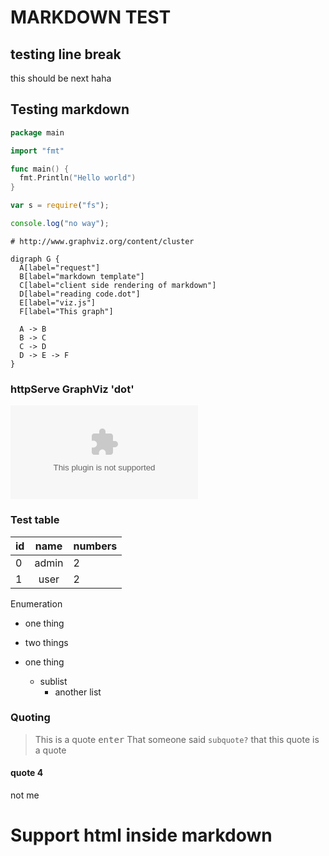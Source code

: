 # MARKDOWN TEST

## testing line break

this should be next haha

## Testing markdown

```go
package main

import "fmt"

func main() {
  fmt.Println("Hello world")
}
```

```javascript
var s = require("fs");

console.log("no way");
```

```dotg
# http://www.graphviz.org/content/cluster

digraph G {
  A[label="request"]
  B[label="markdown template"]
  C[label="client side rendering of markdown"]
  D[label="reading code.dot"]
  E[label="viz.js"]
  F[label="This graph"]

  A -> B
  B -> C
  C -> D
  D -> E -> F
}
```

### httpServe GraphViz 'dot'

![image](test.dot?f=png)

### Test table

| id  | name  | numbers |
| --- | :---: | :------ |
| 0   | admin | 2       |
| 1   | user  | 2       |

Enumeration

- one thing
- two things

- one thing
  - sublist
    - another list

### Quoting

> This is a quote <kbd>enter</kbd>
> That someone said `subquote?`
> that this quote is a quote

#### quote 4

not me

<h1> Support html inside markdown </h1>
<link href="style.css" rel="stylesheet"></link>
